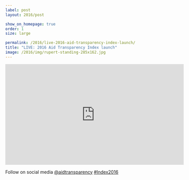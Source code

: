 ```yaml
---
label: post
layout: 2016/post

show_on_homepage: true
order: 1
size: large

permalink: /2016/live-2016-aid-transparency-index-launch/
title: "LIVE: 2016 Aid Transparency Index launch"
image: /2016/img/rupert-standing-285x162.jpg
---
```


<iframe src="https://www.youtube.com/embed/BVO5E9w1b_s" width="560" height="315" frameborder="0" allowfullscreen="allowfullscreen"></iframe>

Follow on social media [@aidtransparency](https://twitter.com/aidtransparency) [#Index2016](https://twitter.com/search?src=typd&amp;q=%23Index2016)
